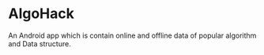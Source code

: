 # AlgoHack
An Android app which is contain online and offline data of popular algorithm and Data structure.
